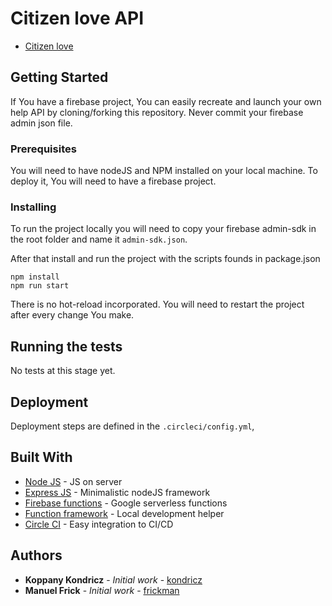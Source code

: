 # Citizen love API

* [Citizen love](https://citizen.love)

## Getting Started 

If You have a firebase project, You can easily recreate and launch your own help API by cloning/forking this repository. Never commit your firebase admin json file.

### Prerequisites 

You will need to have nodeJS and NPM installed on your local machine. To deploy it, You will need to have a firebase project. 


### Installing

To run the project locally you will need to copy your firebase admin-sdk in the root folder and name it `admin-sdk.json`.

After that install and run the project with the scripts founds in package.json

```
npm install
npm run start
```

There is no hot-reload incorporated. You will need to restart the project after every change You make.

## Running the tests

No tests at this stage yet.

## Deployment

Deployment steps are defined in the `.circleci/config.yml`,

## Built With

* [Node JS](https://nodejs.org/en/) - JS on server
* [Express JS](https://expressjs.com/) - Minimalistic nodeJS framework
* [Firebase functions](https://firebase.google.com/docs/functions) - Google serverless functions
* [Function framework](https://cloud.google.com/functions/docs/functions-framework) - Local development helper
* [Circle CI](https://circleci.com/) - Easy integration to CI/CD

## Authors

* **Koppany Kondricz** - *Initial work* - [kondricz](https://github.com/kondricz)
* **Manuel Frick** - *Initial work* - [frickman](https://github.com/frickman)
